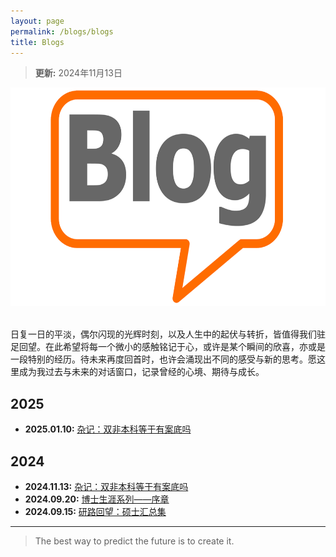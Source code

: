 ```yaml
---
layout: page
permalink: /blogs/blogs
title: Blogs
---
```


> **更新:** 2024年11月13日


<!-- 水平居中的图片 -->
<p style="text-align: center;">
  <img src="\blogs\images\Blog.png" alt="Blog" style="height: 350px;">
</p>

<br>日复一日的平淡，偶尔闪现的光辉时刻，以及人生中的起伏与转折，皆值得我们驻足回望。在此希望将每一个微小的感触铭记于心，或许是某个瞬间的欣喜，亦或是一段特别的经历。待未来再度回首时，也许会涌现出不同的感受与新的思考。愿这里成为我过去与未来的对话窗口，记录曾经的心境、期待与成长。

## 2025

- **2025.01.10:** [杂记：双非本科等于有案底吗](https://wujie3375.github.io\blogs\250110)

<!-- ======================================================================================== -->
## 2024

- **2024.11.13:** [杂记：双非本科等于有案底吗](https://wujie3375.github.io\blogs\241113)
- **2024.09.20:** [博士生涯系列——序章](https://wujie3375.github.io\blogs\240920)
- **2024.09.15:** [研路回望：硕士汇总集](https://wujie3375.github.io\blogs\240915)
  



---

> The best way to predict the future is to create it.